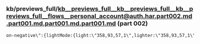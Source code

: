### kb/previews_full/kb__previews_full__kb__previews_full__kb__previews_full__flows__personal_account@auth.har.part002.md.part001.md.part001.md.part001.md (part 002)

```md
on-negative\":{lightMode:{light:\"358,93,57,1\",lighter:\"358,93,57,1\",bright:\"358,93,57,1\",dark:\"358,93,57,1\"},darkMode:{light:\"358,92,7
```

```
